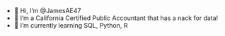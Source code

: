 - 👋 Hi, I’m @JamesAE47
- 👀 I’m a California Certified Public Accountant that has a nack for data! 
- 🌱 I’m currently learning SQL, Python, R

